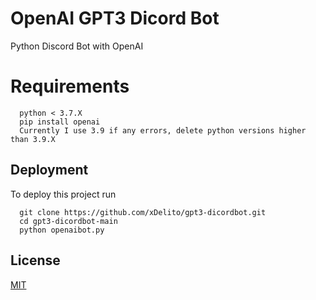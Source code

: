 # OpenAI GPT3 Dicord Bot
Python Discord Bot with OpenAI

# Requirements
``` lib openai<br>
  python < 3.7.X
  pip install openai
  Currently I use 3.9 if any errors, delete python versions higher than 3.9.X
```
## Deployment

To deploy this project run

```
  git clone https://github.com/xDelito/gpt3-dicordbot.git
  cd gpt3-dicordbot-main
  python openaibot.py
```
## License

[MIT](https://choosealicense.com/licenses/mit/)
